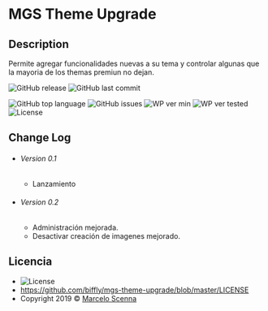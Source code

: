 <!--
https://dillinger.io/]
[https://shields.io/]
-->

# MGS Theme Upgrade

## Description
Permite agregar funcionalidades nuevas a su tema y controlar algunas que la mayoria de los themas premiun no dejan.

![GitHub release](https://img.shields.io/github/release/biffly/mgs-theme-upgrade.svg?style=for-the-badge) ![GitHub last commit](https://img.shields.io/github/last-commit/biffly/mgs-theme-upgrade.svg?style=for-the-badge)

![GitHub top language](https://img.shields.io/github/languages/top/biffly/mgs-theme-upgrade.svg) ![GitHub issues](https://img.shields.io/github/issues-raw/biffly/mgs-theme-upgrade.svg) ![WP ver min](https://img.shields.io/badge/wordpress-4.9-blue.svg?logo=wordpress)  ![WP ver tested](https://img.shields.io/badge/wordpress-5.5%20tested-green.svg?logo=wordpress) ![License](https://img.shields.io/badge/license-BSD%202--Clause-blue.svg)


## Change Log
- ###### Version 0.1
  - Lanzamiento
- ###### Version 0.2
  - Administración mejorada.
  - Desactivar creación de imagenes mejorado.

## Licencia
- ![License](https://img.shields.io/badge/license-BSD%202--Clause-blue.svg)
- https://github.com/biffly/mgs-theme-upgrade/blob/master/LICENSE
- Copyright 2019 © [Marcelo Scenna](https://www.marceloscenna.com.ar)

